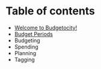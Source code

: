 # Table of contents

* [Welcome to Budgetocity!](README.md)
* [Budget Periods](budget-periods.md)
* Budgeting
* Spending
* Planning
* Tagging

